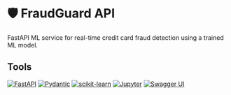 # 🛡️ FraudGuard API
FastAPI ML service for real-time credit card fraud detection using a trained ML model.

## **Tools**

[![FastAPI](https://img.shields.io/badge/FastAPI-005571?style=for-the-badge&logo=fastapi)](https://fastapi.tiangolo.com/)
[![Pydantic](https://img.shields.io/badge/Pydantic-E92063?style=for-the-badge&logo=pydantic&logoColor=white)](https://docs.pydantic.dev/)
[![scikit-learn](https://img.shields.io/badge/scikit--learn-F7931E?style=for-the-badge&logo=scikit-learn&logoColor=white)](https://scikit-learn.org/)
[![Jupyter](https://img.shields.io/badge/Jupyter-F37626?style=for-the-badge&logo=jupyter&logoColor=white)](https://jupyter.org/)
[![Swagger UI](https://img.shields.io/badge/Swagger%20UI-85EA2D?style=for-the-badge&logo=swagger&logoColor=black)](https://swagger.io/tools/swagger-ui/)
